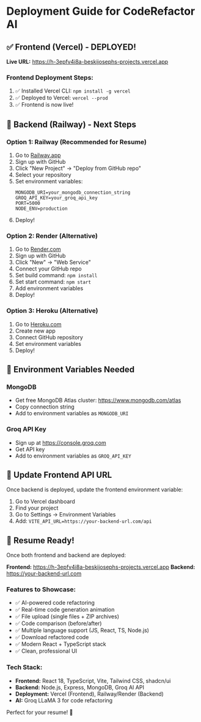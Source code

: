 # Deployment Guide for CodeRefactor AI

## ✅ Frontend (Vercel) - DEPLOYED!
**Live URL:** https://h-3epfv4i8a-beskijosephs-projects.vercel.app

### Frontend Deployment Steps:
1. ✅ Installed Vercel CLI: `npm install -g vercel`
2. ✅ Deployed to Vercel: `vercel --prod`
3. ✅ Frontend is now live!

## 🔄 Backend (Railway) - Next Steps

### Option 1: Railway (Recommended for Resume)
1. Go to [Railway.app](https://railway.app)
2. Sign up with GitHub
3. Click "New Project" → "Deploy from GitHub repo"
4. Select your repository
5. Set environment variables:
   ```
   MONGODB_URI=your_mongodb_connection_string
   GROQ_API_KEY=your_groq_api_key
   PORT=5000
   NODE_ENV=production
   ```
6. Deploy!

### Option 2: Render (Alternative)
1. Go to [Render.com](https://render.com)
2. Sign up with GitHub
3. Click "New" → "Web Service"
4. Connect your GitHub repo
5. Set build command: `npm install`
6. Set start command: `npm start`
7. Add environment variables
8. Deploy!

### Option 3: Heroku (Alternative)
1. Go to [Heroku.com](https://heroku.com)
2. Create new app
3. Connect GitHub repository
4. Set environment variables
5. Deploy!

## 🔧 Environment Variables Needed

### MongoDB
- Get free MongoDB Atlas cluster: https://www.mongodb.com/atlas
- Copy connection string
- Add to environment variables as `MONGODB_URI`

### Groq API Key
- Sign up at https://console.groq.com
- Get API key
- Add to environment variables as `GROQ_API_KEY`

## 🔗 Update Frontend API URL

Once backend is deployed, update the frontend environment variable:

1. Go to Vercel dashboard
2. Find your project
3. Go to Settings → Environment Variables
4. Add: `VITE_API_URL=https://your-backend-url.com/api`

## 📝 Resume Ready!

Once both frontend and backend are deployed:

**Frontend:** https://h-3epfv4i8a-beskijosephs-projects.vercel.app
**Backend:** https://your-backend-url.com

### Features to Showcase:
- ✅ AI-powered code refactoring
- ✅ Real-time code generation animation
- ✅ File upload (single files + ZIP archives)
- ✅ Code comparison (before/after)
- ✅ Multiple language support (JS, React, TS, Node.js)
- ✅ Download refactored code
- ✅ Modern React + TypeScript stack
- ✅ Clean, professional UI

### Tech Stack:
- **Frontend:** React 18, TypeScript, Vite, Tailwind CSS, shadcn/ui
- **Backend:** Node.js, Express, MongoDB, Groq AI API
- **Deployment:** Vercel (Frontend), Railway/Render (Backend)
- **AI:** Groq LLaMA 3 for code refactoring

Perfect for your resume! 🚀 